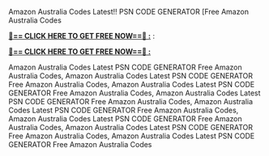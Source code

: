 Amazon Australia Codes Latest!! PSN CODE GENERATOR [Free Amazon Australia Codes

**[🔴== CLICK HERE TO GET FREE NOW==🔴 :](https://oercommons.s3.amazonaws.com/media/courseware/relatedresource/file/all-zit.html)**
:

**[🔴== CLICK HERE TO GET FREE NOW==🔴 :](https://oercommons.s3.amazonaws.com/media/courseware/relatedresource/file/gift-zit.html)**

Amazon Australia Codes Latest PSN CODE GENERATOR Free Amazon Australia Codes, Amazon Australia Codes Latest PSN CODE GENERATOR Free Amazon Australia Codes, Amazon Australia Codes Latest PSN CODE GENERATOR Free Amazon Australia Codes, Amazon Australia Codes Latest PSN CODE GENERATOR Free Amazon Australia Codes, Amazon Australia Codes Latest PSN CODE GENERATOR Free Amazon Australia Codes, Amazon Australia Codes Latest PSN CODE GENERATOR Free Amazon Australia Codes, Amazon Australia Codes Latest PSN CODE GENERATOR Free Amazon Australia Codes, Amazon Australia Codes Latest PSN CODE GENERATOR Free Amazon Australia Codes
